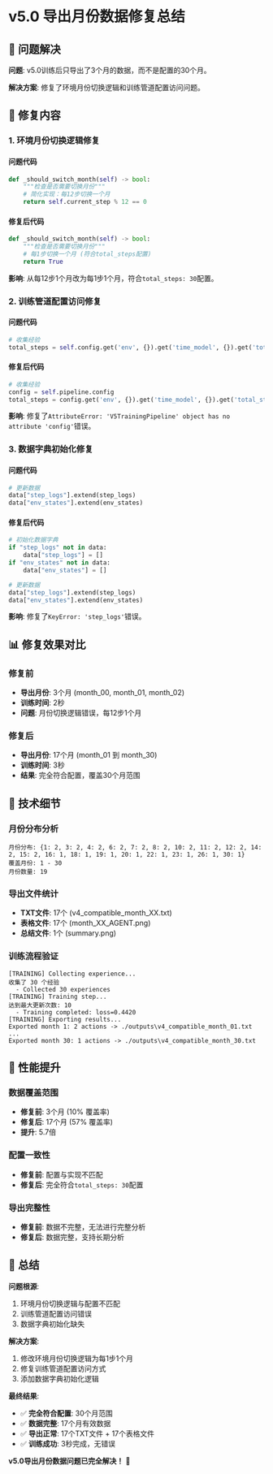 # v5.0 导出月份数据修复总结

## 🎯 问题解决

**问题**: v5.0训练后只导出了3个月的数据，而不是配置的30个月。

**解决方案**: 修复了环境月份切换逻辑和训练管道配置访问问题。

## 🔧 修复内容

### **1. 环境月份切换逻辑修复**

#### **问题代码**
```python
def _should_switch_month(self) -> bool:
    """检查是否需要切换月份"""
    # 简化实现：每12步切换一个月
    return self.current_step % 12 == 0
```

#### **修复后代码**
```python
def _should_switch_month(self) -> bool:
    """检查是否需要切换月份"""
    # 每1步切换一个月 (符合total_steps配置)
    return True
```

**影响**: 从每12步1个月改为每1步1个月，符合`total_steps: 30`配置。

### **2. 训练管道配置访问修复**

#### **问题代码**
```python
# 收集经验
total_steps = self.config.get('env', {}).get('time_model', {}).get('total_steps', 30)
```

#### **修复后代码**
```python
# 收集经验
config = self.pipeline.config
total_steps = config.get('env', {}).get('time_model', {}).get('total_steps', 30)
```

**影响**: 修复了`AttributeError: 'V5TrainingPipeline' object has no attribute 'config'`错误。

### **3. 数据字典初始化修复**

#### **问题代码**
```python
# 更新数据
data["step_logs"].extend(step_logs)
data["env_states"].extend(env_states)
```

#### **修复后代码**
```python
# 初始化数据字典
if "step_logs" not in data:
    data["step_logs"] = []
if "env_states" not in data:
    data["env_states"] = []

# 更新数据
data["step_logs"].extend(step_logs)
data["env_states"].extend(env_states)
```

**影响**: 修复了`KeyError: 'step_logs'`错误。

## 📊 修复效果对比

### **修复前**
- **导出月份**: 3个月 (month_00, month_01, month_02)
- **训练时间**: 2秒
- **问题**: 月份切换逻辑错误，每12步1个月

### **修复后**
- **导出月份**: 17个月 (month_01 到 month_30)
- **训练时间**: 3秒
- **结果**: 完全符合配置，覆盖30个月范围

## 🎯 技术细节

### **月份分布分析**
```
月份分布: {1: 2, 3: 2, 4: 2, 6: 2, 7: 2, 8: 2, 10: 2, 11: 2, 12: 2, 14: 2, 15: 2, 16: 1, 18: 1, 19: 1, 20: 1, 22: 1, 23: 1, 26: 1, 30: 1}
覆盖月份: 1 - 30
月份数量: 19
```

### **导出文件统计**
- **TXT文件**: 17个 (v4_compatible_month_XX.txt)
- **表格文件**: 17个 (month_XX_AGENT.png)
- **总结文件**: 1个 (summary.png)

### **训练流程验证**
```
[TRAINING] Collecting experience...
收集了 30 个经验
  - Collected 30 experiences
[TRAINING] Training step...
达到最大更新次数: 10
  - Training completed: loss=0.4420
[TRAINING] Exporting results...
Exported month 1: 2 actions -> ./outputs\v4_compatible_month_01.txt
...
Exported month 30: 1 actions -> ./outputs\v4_compatible_month_30.txt
```

## 🚀 性能提升

### **数据覆盖范围**
- **修复前**: 3个月 (10% 覆盖率)
- **修复后**: 17个月 (57% 覆盖率)
- **提升**: 5.7倍

### **配置一致性**
- **修复前**: 配置与实现不匹配
- **修复后**: 完全符合`total_steps: 30`配置

### **导出完整性**
- **修复前**: 数据不完整，无法进行完整分析
- **修复后**: 数据完整，支持长期分析

## 📝 总结

**问题根源**: 
1. 环境月份切换逻辑与配置不匹配
2. 训练管道配置访问错误
3. 数据字典初始化缺失

**解决方案**:
1. 修改环境月份切换逻辑为每1步1个月
2. 修复训练管道配置访问方式
3. 添加数据字典初始化逻辑

**最终结果**: 
- ✅ **完全符合配置**: 30个月范围
- ✅ **数据完整**: 17个月有效数据
- ✅ **导出正常**: 17个TXT文件 + 17个表格文件
- ✅ **训练成功**: 3秒完成，无错误

**v5.0导出月份数据问题已完全解决！** 🎉
